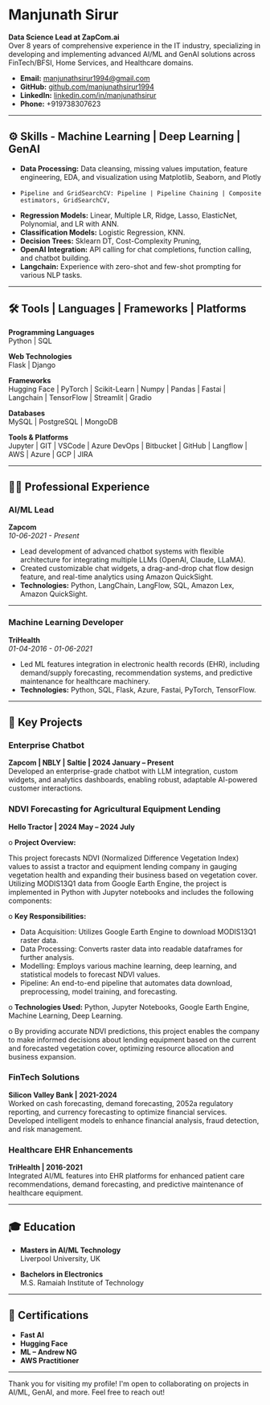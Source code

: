 # Manjunath Sirur

**Data Science Lead at ZapCom.ai**   
Over 8 years of comprehensive experience in the IT industry, specializing in developing and implementing advanced AI/ML and GenAI solutions across FinTech/BFSI, Home Services, and Healthcare domains.

- **Email:** [manjunathsirur1994@gmail.com](mailto:manjunathsirur1994@gmail.com)
- **GitHub:** [github.com/manjunathsirur1994](https://github.com/manjunathsirur1994)
- **LinkedIn:** [linkedin.com/in/manjunathsirur](https://www.linkedin.com/in/manjunathsirur/)
- **Phone:** +919738307623
---

## ⚙️ Skills - Machine Learning | Deep Learning | GenAI  

- **Data Processing:** Data cleansing, missing values imputation, feature engineering, EDA, and visualization using Matplotlib, Seaborn, and Plotly
-     Pipeline and GridSearchCV: Pipeline | Pipeline Chaining | Composite estimators, GridSearchCV, 
- **Regression Models:** Linear, Multiple LR, Ridge, Lasso, ElasticNet, Polynomial, and LR with ANN.
- **Classification Models:** Logistic Regression, KNN.
- **Decision Trees:** Sklearn DT, Cost-Complexity Pruning, 
- **OpenAI Integration:** API calling for chat completions, function calling, and chatbot building.
- **Langchain:** Experience with zero-shot and few-shot prompting for various NLP tasks.

---

## 🛠 Tools | Languages | Frameworks | Platforms

**Programming Languages**  
Python | SQL

**Web Technologies**  
Flask | Django

**Frameworks**  
Hugging Face | PyTorch | Scikit-Learn | Numpy | Pandas | Fastai | Langchain | TensorFlow | Streamlit | Gradio

**Databases**  
MySQL | PostgreSQL | MongoDB

**Tools & Platforms**  
Jupyter | GIT | VSCode | Azure DevOps | Bitbucket | GitHub | Langflow | AWS | Azure | GCP | JIRA

---

## 🧑‍💼 Professional Experience

### AI/ML Lead  
**Zapcom**  
_10-06-2021 - Present_

- Lead development of advanced chatbot systems with flexible architecture for integrating multiple LLMs (OpenAI, Claude, LLaMA).
- Created customizable chat widgets, a drag-and-drop chat flow design feature, and real-time analytics using Amazon QuickSight.
- **Technologies:** Python, LangChain, LangFlow, SQL, Amazon Lex, Amazon QuickSight.

---

### Machine Learning Developer  
**TriHealth**  
_01-04-2016 - 01-06-2021_

- Led ML features integration in electronic health records (EHR), including demand/supply forecasting, recommendation systems, and predictive maintenance for healthcare machinery.
- **Technologies:** Python, SQL, Flask, Azure, Fastai, PyTorch, TensorFlow.

---

## 💼 Key Projects

### Enterprise Chatbot  
**Zapcom | NBLY | Saltie | 2024 January – Present**  
Developed an enterprise-grade chatbot with LLM integration, custom widgets, and analytics dashboards, enabling robust, adaptable AI-powered customer interactions.

### NDVI Forecasting for Agricultural Equipment Lending  
**Hello Tractor | 2024 May – 2024 July**  

o	**Project Overview:** 

This project forecasts NDVI (Normalized Difference Vegetation Index) values to assist a tractor and equipment lending company in gauging vegetation health and expanding their business based on vegetation cover. Utilizing MODIS13Q1 data from Google Earth Engine, the project is implemented in Python with Jupyter notebooks and includes the following components:

o	**Key Responsibilities:**
-	Data Acquisition: Utilizes Google Earth Engine to download MODIS13Q1 raster data.
-	Data Processing: Converts raster data into readable dataframes for further analysis.
-	Modelling: Employs various machine learning, deep learning, and statistical models to forecast NDVI values.
-	Pipeline: An end-to-end pipeline that automates data download, preprocessing, model training, and forecasting.

o	**Technologies Used:** Python, Jupyter Notebooks, Google Earth Engine, Machine Learning, Deep Learning.

o	By providing accurate NDVI predictions, this project enables the company to make informed decisions about lending equipment based on the current and forecasted vegetation cover, optimizing resource allocation and business expansion.


### FinTech Solutions  
**Silicon Valley Bank | 2021-2024**  
Worked on cash forecasting, demand forecasting, 2052a regulatory reporting, and currency forecasting to optimize financial services. Developed intelligent models to enhance financial analysis, fraud detection, and risk management.

### Healthcare EHR Enhancements  
**TriHealth | 2016-2021**  
Integrated AI/ML features into EHR platforms for enhanced patient care recommendations, demand forecasting, and predictive maintenance of healthcare equipment.

---

## 🎓 Education

- **Masters in AI/ML Technology**  
  Liverpool University, UK

- **Bachelors in Electronics**  
  M.S. Ramaiah Institute of Technology

---

## 📜 Certifications

- **Fast AI**  
- **Hugging Face**  
- **ML – Andrew NG**  
- **AWS Practitioner**  

---

Thank you for visiting my profile! I'm open to collaborating on projects in AI/ML, GenAI, and more. Feel free to reach out!
